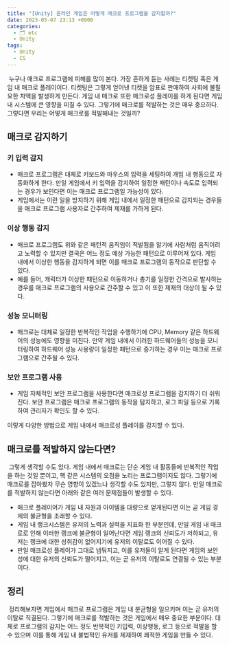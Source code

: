 ```yaml
---
title: "[Unity] 온라인 게임은 어떻게 매크로 프로그램을 감지할까?"
date: 2023-05-07 23:13 +0900
categories:
  - 🗂️ etc
  - Unity
tags:
  - Unity
  - CS
---
```

 누구나 매크로 프로그램에 피해를 많이 본다. 가장 흔하게 듣는 사례는 티켓팅 혹은 게임 내 매크로 플레이이다. 티켓팅은 그렇게 얻어낸 티켓을 암표로 판매하여 사회에 불필요한 차액을 발생하게 만든다. 게임 내 매크로 또한 매크로성 플레이를 하게 된다면 게임 내 시스템에 큰 영향을 미칠 수 있다. 그렇기에 매크로를 적발하는 것은 매우 중요하다. 그렇다면 우리는 어떻게 매크로를 적발해내는 것일까?

  

## **매크로 감지하기**

### 키 입력 감지

- 매크로 프로그램은 대체로 키보드와 마우스의 입력을 세팅하여 개임 내 행동으로 자동화하게 한다. 만일 게임에서 키 입력을 감지하여 일정한 패턴이나 속도로 입력되는 경우가 보인다면 이는 매크로 프로그램일 가능성이 있다. 
- 게임에서는 이런 일을 방지하기 위해 게임 내에서 일정한 패턴으로 감지되는 경우들을 매크로 프로그램 사용자로 간주하여 제재를 가하게 된다.

### 이상 행동 감지

- 매크로 프로그램도 위와 같은 패턴적 움직임이 적발됨을 알기에 사람처럼 움직이려고 노력할 수 있지만 결국은 어느 정도 예상 가능한 패턴으로 이루어져 있다. 게임 내에서 이상한 행동을 감지하게 되면 이를 매크로 프로그램의 동작으로 판단할 수 있다.
- 예를 들어, 캐릭터가 이상한 패턴으로 이동하거나 총기를 일정한 간격으로 발사하는 경우를 매크로 프로그램의 사용으로 간주할 수 있고 이 또한 제재의 대상이 될 수 있다.

### 성능 모니터링

- 매크로는 대체로 일정한 반복적인 작업을 수행하기에 CPU, Memory 같은 하드웨어의 성능에도 영향을 미친다. 만약 게임 내에서 이러한 하드웨어들의 성능을 모니터링하여 하드웨어 성능 사용량이 일정한 패턴으로 증가하는 경우 이는 매크로 프로그램으로 간주될 수 있다.

### 보안 프로그램 사용

- 게임 자체적인 보안 프로그램을 사용한다면 매크로성 프로그램을 감지하기 더 쉬워진다. 보안 프로그램은 매크로 프로그램의 동작을 탐지하고, 로그 파일 등으로 기록하여 관리자가 확인도 할 수 있다.

이렇게 다양한 방법으로 게임 내에서 매크로성 플레이를 감지할 수 있다.

  

## **매크로를 적발하지 않는다면?**

 그렇게 생각할 수도 있다. 게임 내에서 매크로는 단순 게임 내 활동들에 반복적인 작업을 하는 것일 뿐이고, 핵 같은 시스템의 오점을 노리는 프로그램이지도 않다. 그렇기에 매크로를 잡아봤자 무슨 영향이 있겠느냐 생각할 수도 있지만, 그렇지 않다. 만일 매크로를 적발하지 않는다면 아래와 같은 여러 문제점들이 발생할 수 있다.

- 매크로 플레이어가 게임 내 자원과 아이템을 대량으로 얻게된다면 이는 곧 게임 경제의 불균형을 초래할 수 있다.
- 게임 내 랭크시스템은 유저의 노력과 실력을 지표화 한 부분인데, 만일 게임 내 매크로로 인해 이러한 랭크에 불균형이 일어난다면 게임 랭크의 신뢰도가 저하되고, 유저는 랭크에 대한 성취감이 없어지기에 유저의 이탈로도 이어질 수 있다.
- 만일 매크로성 플레이가 그대로 냅둬지고, 이를 유저들이 알게 된다면 게임의 보안성에 대한 유저의 신뢰도가 떨어지고, 이는 곧 유저의 이탈로도 연결될 수 있는 부분이다.

## **정리**

 정리해보자면 게임에서 매크로 프로그램은 게임 내 분균형을 일으키며 이는 곧 유저의 이탈로 직결된다. 그렇기에 매크로를 적발하는 것은 게임에서 매우 중요한 부분이다. 대체로 프로그램의 감지는 어느 정도 반복적인 키입력, 이상행동, 로그 등으로 적발을 할 수 있으며 이를 통해 게임 내 불법적인 유저를 제재하여 쾌적한 게임을 만들 수 있다.